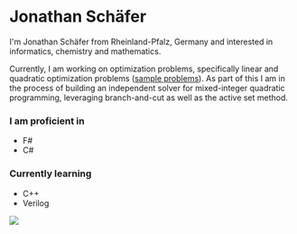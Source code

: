 # Jonathan Schäfer
I'm Jonathan Schäfer from Rheinland-Pfalz, Germany and interested in informatics, chemistry and mathematics.

Currently, I am working on optimization problems, specifically linear and quadratic optimization problems ([sample problems]). As part of this I am in the process of building an independent solver for mixed-integer quadratic programming, leveraging branch-and-cut as well as the active set method.



### I am proficient in
  - F#
  - C#

### Currently learning
  - C++
  - Verilog

<p><img src="https://github-readme-stats.vercel.app/api/top-langs/?username=Jonathan-Schaefer-git&hide=css,scss&theme=gotham&hide_border=true"></p>

[sample problems]: https://github.com/Jonathan-Schaefer-git/ILP-MILP-Projects
